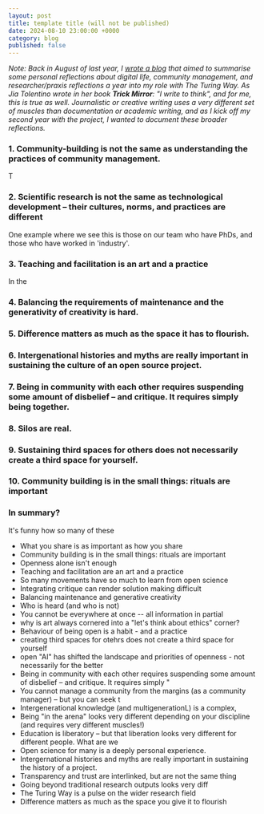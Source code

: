 ```yaml
---
layout: post
title: template title (will not be published)
date: 2024-08-10 23:00:00 +0000
category: blog
published: false
---
```


_Note: Back in August of last year, I [wrote a blog]() that aimed to summarise some personal reflections about digital life, community management, and researcher/praxis reflections a year into my role with The Turing Way. As Jia Tolentino wrote in her book **Trick Mirror**: "I write to think", and for me, this is true as well. Journalistic or creative writing uses a very different set of muscles than documentation or academic writing, and as I kick off my second year with the project, I wanted to document these broader reflections._

### 1. Community-building is not the same as understanding  the practices of community management.

T

### 2. Scientific research is not the same as technological development – their cultures, norms, and practices are different

One example where we see this is those on our team who have PhDs, and those who have worked in 'industry'. 

### 3. Teaching and facilitation is an art and a practice 

In the 

### 4. Balancing the requirements of maintenance and the generativity of creativity is hard.



### 5. Difference matters as much as the space it has to flourish.


### 6. Intergenational histories and myths are really important in sustaining the culture of an open source project. 

### 7. Being in community with each other requires suspending some amount of disbelief – and critique. It requires simply being together.

### 8. Silos are real.

### 9. Sustaining third spaces for others does not necessarily create a third space for yourself.

### 10. Community building is in the small things: rituals are important

###

### In summary?

It's funny how so many of these


- What you share is as important as how you share
- Community building is in the small things: rituals are important
- Openness alone isn't enough
- Teaching and facilitation are an art and a practice
- So many movements have so much to learn from open science
- Integrating critique can render solution making difficult
- Balancing maintenance and generative creativity
- Who is heard (and who is not) 
- You cannot be everywhere at once -- all information in partial
- why is art always cornered into a "let's think about ethics" corner?
- Behaviour of being open is a habit - and a practice
- creating third spaces for otehrs does not create a third space for yourself
- open "AI" has shifted the landscape and priorities of openness - not necessarily for the better
- Being in community with each other requires suspending some amount of disbelief – and critique. It requires simply "
- You cannot manage a community from the margins (as a community manager) – but you can seek t
- Intergenerational knowledge (and multigenerationL) is a complex, 
- Being "in the arena" looks very different depending on your discipline (and requires very different muscles!)
- Education is liberatory – but that liberation looks very different for different people. What are we 
- Open science for many is a deeply personal experience. 
- Intergernational histories and myths are really important in sustaining the history of a project. 
- Transparency and trust are interlinked, but are not the same thing
- Going beyond traditional research outputs looks very diff
- The Turing Way is a pulse on the wider research field
- Difference matters as much as the space you give it to flourish